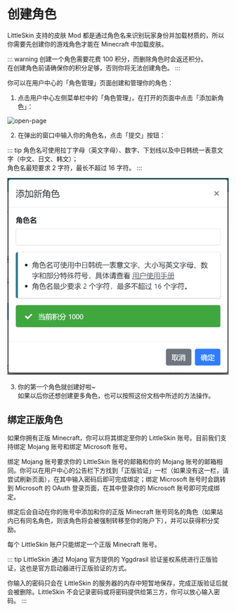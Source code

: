 # 创建角色

LittleSkin 支持的皮肤 Mod 都是通过角色名来识别玩家身份并加载材质的，所以你需要先创建你的游戏角色才能在 Minecraft 中加载皮肤。

::: warning
创建一个角色需要花费 100 积分，而删除角色时会返还积分。   
在创建角色前请确保你的积分足够，否则你将无法创建角色。
:::

你可以在用户中心的「角色管理」页面创建和管理你的角色：

1. 点击用户中心左侧菜单栏中的「角色管理」，在打开的页面中点击「添加新角色」：

![open-page](./assets/player/open-page.png)

2. 在弹出的窗口中输入你的角色名，点击「提交」按钮：

::: tip
角色名可使用拉丁字母（英文字母）、数字、下划线以及中日韩统一表意文字（中文、日文、韩文）；   
角色名最短要求 2 字符，最长不超过 16 字符。
:::

![input-player-name](./assets/player/input-player-name.png)
    
3. 你的第一个角色就创建好啦~   
如果以后你还想创建更多角色，也可以按照这份文档中所述的方法操作。

## 绑定正版角色

如果你拥有正版 Minecraft，你可以将其绑定至你的 LittleSkin 账号。目前我们支持绑定 Mojang 账号和绑定 Microsoft 账号。

绑定 Mojang 账号要求你的 LittleSkin 账号的邮箱和你的 Mojang 账号的邮箱相同。你可以在用户中心的公告栏下方找到「正版验证」一栏（如果没有这一栏，请尝试刷新页面），在其中输入密码后即可完成绑定；绑定 Microsoft 账号时会跳转到 Microsoft 的 OAuth 登录页面，在其中登录你的 Microsoft 账号即可完成绑定。

绑定后会自动在你的账号中添加和你的正版 Minecraft 账号同名的角色（如果站内已有同名角色，则该角色将会被强制转移至你的账户下），并可以获得积分奖励。

每个 LittleSkin 账户只能绑定一个正版 Minecraft 账号。

::: tip
LittleSkin 通过 Mojang 官方提供的 Yggdrasil 验证鉴权系统进行正版验证，这也是官方启动器进行正版验证的方式。

你输入的密码只会在 LittleSkin 的服务器的内存中短暂地保存，完成正版验证后就会被删除。LittleSkin 不会记录密码或将密码提供给第三方，你可以放心输入密码。
:::